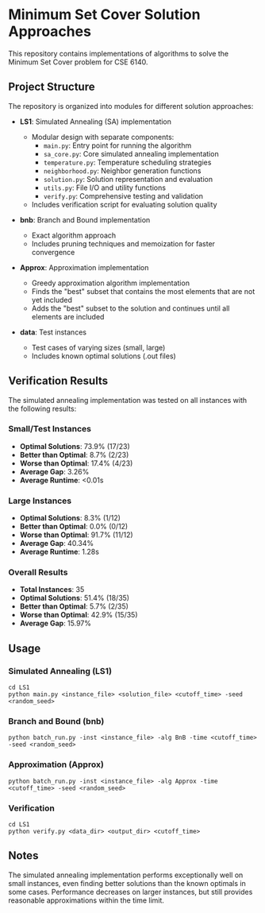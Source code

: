 # Minimum Set Cover Solution Approaches

This repository contains implementations of algorithms to solve the Minimum Set Cover problem for CSE 6140.

## Project Structure

The repository is organized into modules for different solution approaches:

- **LS1**: Simulated Annealing (SA) implementation
  - Modular design with separate components:
    - `main.py`: Entry point for running the algorithm
    - `sa_core.py`: Core simulated annealing implementation
    - `temperature.py`: Temperature scheduling strategies
    - `neighborhood.py`: Neighbor generation functions
    - `solution.py`: Solution representation and evaluation
    - `utils.py`: File I/O and utility functions
    - `verify.py`: Comprehensive testing and validation
  - Includes verification script for evaluating solution quality

- **bnb**: Branch and Bound implementation
  - Exact algorithm approach
  - Includes pruning techniques and memoization for faster convergence
 
- **Approx**: Approximation implementation
  - Greedy approximation algorithm implementation
  - Finds the "best" subset that contains the most elements that are not yet included
  - Adds the "best" subset to the solution and continues until all elements are included 

- **data**: Test instances
  - Test cases of varying sizes (small, large)
  - Includes known optimal solutions (.out files)

## Verification Results

The simulated annealing implementation was tested on all instances with the following results:

### Small/Test Instances
- **Optimal Solutions**: 73.9% (17/23)
- **Better than Optimal**: 8.7% (2/23) 
- **Worse than Optimal**: 17.4% (4/23)
- **Average Gap**: 3.26%
- **Average Runtime**: <0.01s

### Large Instances
- **Optimal Solutions**: 8.3% (1/12)
- **Better than Optimal**: 0.0% (0/12)
- **Worse than Optimal**: 91.7% (11/12)
- **Average Gap**: 40.34%
- **Average Runtime**: 1.28s

### Overall Results
- **Total Instances**: 35
- **Optimal Solutions**: 51.4% (18/35)
- **Better than Optimal**: 5.7% (2/35)
- **Worse than Optimal**: 42.9% (15/35)
- **Average Gap**: 15.97%

## Usage

### Simulated Annealing (LS1)
```
cd LS1
python main.py <instance_file> <solution_file> <cutoff_time> -seed <random_seed>
```

### Branch and Bound (bnb)
```
python batch_run.py -inst <instance_file> -alg BnB -time <cutoff_time> -seed <random_seed>
```

### Approximation (Approx)
```
python batch_run.py -inst <instance_file> -alg Approx -time <cutoff_time> -seed <random_seed>
```

### Verification
```
cd LS1
python verify.py <data_dir> <output_dir> <cutoff_time>
```

## Notes

The simulated annealing implementation performs exceptionally well on small instances, even finding better solutions than the known optimals in some cases. Performance decreases on larger instances, but still provides reasonable approximations within the time limit.
